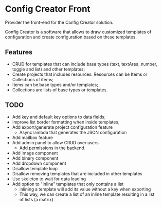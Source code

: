 # Config Creator Front

Provider the front-end for the Config Creator solution.

Config Creator is a software that allows to draw customized templates of configuration and create
configuration based on these templates.

## Features

- CRUD for templates that can include base types (text, textArea, number, toggle and list) and other templates;
- Create projects that includes resources. Resources can be Items or Collections of items;
- Items can be base types and/or templates;
- Collections are lists of base types or templates.


## TODO

- Add key and default key options to data fields; 
- Improve list border formatting when inside templates;
- Add export/generate project configuration feature
  - Async lambda that generates the JSON configuration
- Add mailbox feature
- Add admin panel to allow CRUD over users
  - Add permissions in the backend.
- Add image component
- Add binary component
- Add dropdown component
- Disallow template loop
- Disallow removing templates that are included in other templates
- Use skeleton to wait for data loading
- Add option to "inline" templates that only contains a list
  - inlining a template will add its value without a key when exporting
  - This way, we can create a list of an inline template resulting in a list of lists (a matrix)

